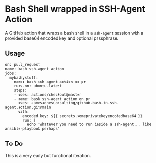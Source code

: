 # Bash Shell wrapped in SSH-Agent Action

A GitHub action that wraps a bash shell in a `ssh-agent` session with a provided base64 encoded key and optional passphrase.

 ## Usage


```
on: pull_request
name: bash ssh-agent action
jobs:
  mybashystuff:
    name: bash ssh-agent action on pr
    runs-on: ubuntu-latest
    steps:
    - uses: actions/checkout@master
    - name: bash ssh-agent action on pr
      uses: JamesJonesConsulting/github.bash-in-ssh-agent.action.git@main
      with:
        encoded-key: ${{ secrets.someprivatekeyencodedbase64 }}
        run: |
          echo "whatever you need to run inside a ssh-agent... like ansible-playbook perhaps"
```

## To Do

This is a very early but functional iteration.

